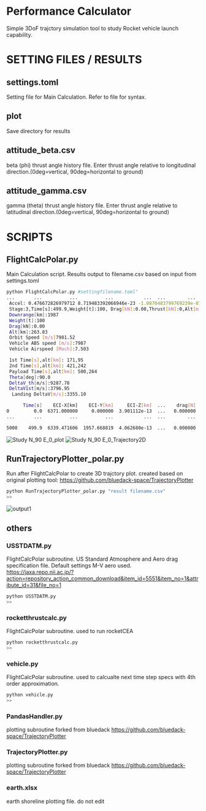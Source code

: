 # Performance Calculator
Simple 3DoF trajctory simulation tool to study Rocket vehicle launch capability.

# SETTING FILES / RESULTS
## settings.toml
Setting file for Main Calculation. Refer to file for syntax.

## plot
Save directory for results

## attitude_beta.csv
beta (phi) thrust angle history file. Enter thrust angle relative to longitudinal direction.(0deg=vertical, 90deg=horizontal to ground)

## attitude_gamma.csv
gamma (theta) thrust angle history file. Enter thrust angle relative to latitudinal direction.(0deg=vertical, 90deg=horizontal to ground)



# SCRIPTS
## FlightCalcPolar.py
Main Calculation script. Results output to filename.csv based on input from settings.toml 
```bash
python FlightCalcPolar.py #settingfilename.toml"
...       ...          ...          ...           ...  ...        ...           ...            ...            ...
 Accel: 0.476672826979712 8.719483392066946e-23 -1.0870483799769239e-07
 Stage:3,Time[s]:499.9,Weight[t]:100, Drag[kN]:0.00,Thrust[kN]:0,Alt[m]:263830, Accel[m/s2]:0.86,Velocity[m/s]:7987
 Downrange[km]:1987
 Weight[t]:100
 Drag[kN]:0.00
 Alt[km]:263.83
 Orbit Speed [m/s]7981.52
 Vehicle ABS speed [m/s]:7987
 Vehicle Airspeed [Mach]:7.503

 1st Time[s],alt[km]: 171,95
 2nd Time[s],alt[km]: 421,242
 Payload Time[s],alt[km]: 500,264
 Theta[deg]:90.0
 DeltaV_th[m/s]:9287.78
 DeltaV1st[m/s]:3796.95
  Landing DeltaV[m/s]:3355.10

      Time[s]    ECI-X[km]    ECI-Y[km]     ECI-Z[km]  ...    drag[N]    Weight[kg]    Altitude[m]  Velocity[m/s]
0         0.0  6371.000000     0.000000  3.901112e-13  ...   0.000000  5.100000e+06       0.000000     465.000000
...       ...          ...          ...           ...  ...        ...           ...            ...            ...

5000    499.9  6339.471606  1957.668819  4.062680e-13  ...   0.000000  1.000000e+05  263830.016153    7987.184431
```

![Study N_90 E_0_plot](https://user-images.githubusercontent.com/96937287/158643120-e0c20ddf-f21f-4745-9fb4-12f9af693b5e.jpg)
![Study N_90 E_0_Trajectory2D](https://user-images.githubusercontent.com/96937287/158643153-4560d1e4-2633-4023-8a36-e4877d8737fa.jpg)

## RunTrajectoryPlotter_polar.py
Run after FlightCalcPolar to create 3D trajctory plot.
created based on original plotting tool: https://github.com/bluedack-space/TrajectoryPlotter
```bash
python RunTrajectoryPlotter_polar.py "result filename.csv"
>>
```

![output1](https://user-images.githubusercontent.com/96937287/158642949-8f863e62-efaf-47c3-8ca8-49ae87976259.png)





## others
### USSTDATM.py
FlightCalcPolar subroutine. US Standard Atmosphere and Aero drag specification file.
Default settings M-V aero used. 
https://jaxa.repo.nii.ac.jp/?action=repository_action_common_download&item_id=5551&item_no=1&attribute_id=31&file_no=1

```bash
python USSTDATM.py
>>
```

### rocketthrustcalc.py
FlightCalcPolar subroutine. used to run rocketCEA
```bash
python rocketthrustcalc.py
>>
```

### vehicle.py
FlightCalcPolar subroutine. used to calcualte next time step specs with 4th order approximation.
```bash
python vehicle.py
>>
```

### PandasHandler.py
plotting subroutine forked from bluedack https://github.com/bluedack-space/TrajectoryPlotter

### TrajectoryPlotter.py
plotting subroutine forked from bluedack https://github.com/bluedack-space/TrajectoryPlotter

### earth.xlsx
earth shoreline plotting file. do not edit

